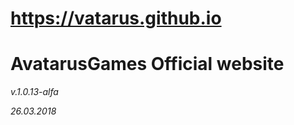# https://vatarus.github.io
AvatarusGames Official website
===================

_v.1.0.13-alfa_

_26.03.2018_
